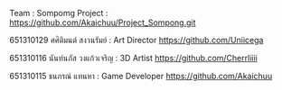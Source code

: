 Team : Sompomg Project : https://github.com/Akaichuu/Project_Sompong.git

651310129 ศศิติมนต์ สงวนรัมย์ : Art Director https://github.com/Uniicega 

651310116 นันท์นภัส วงแก้วเจริญ : 3D Artist https://github.com/Cherrliiii 

651310115 ธนภรณ์ แทนหา : Game Developer https://github.com/Akaichuu 
